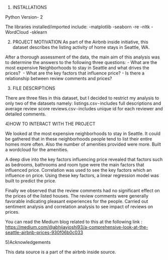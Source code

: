 1)  INSTALLATIONS

Python Version- 2

The libraries installed/imported include: -matplotlib -seaborn -re -nltk
-WordCloud -sklearn

2)  PROJECT MOTIVATION As part of the Airbnb inside initiative, this
    dataset describes the listing activity of home stays in Seattle, WA.

After a thorough assessment of the data, the main aim of this analysis
was to determine the answers to the following three questions: - What
are the most expensive Neighborhoods to stay in Seattle and what drives
the prices?  - What are the key factors that influence price? - Is there
a relationship between review comments and prices?

3)  FILE DESCRIPTIONS

There are three files in this dataset, but I decided to restrict my
analysis to only two of the datasets namely: listings.csv - includes
full descriptions and average review score reviews.csv - includes unique
id for each reviewer and detailed comments.

4)HOW TO INTERACT WITH THE PROJECT

We looked at the most expensive neighborhoods to stay in Seattle. It
could be gathered that in these neighborhoods people tend to list their
entire homes more often. Also the number of amenities provided were
more. Built a wordcloud for the amenities.

A deep dive into the key factors influencing price revealed that factors
such as bedrooms, bathrooms and room type were the main factors that
influenced price. Correlation was used to see the key factors which an
influence on price. Using these key factors, a linear regression model
was built to predict the price.

Finally we observed that the review comments had no significant effect
on the prices of the listed houses. The review comments were generally
favorable indicating pleasant experiences for the people. Carried out
sentiment analysis and correlation analysis to see impact of reviews on
prices.

You can read the Medium blog related to this at the following link :
https://medium.com/@abhijayjoshi93/a-comprehensive-look-at-the-seattle-airbnb-prices-930f06b0c033

5)Acknowledgements

This data source is a part of the airbnb inside source.
